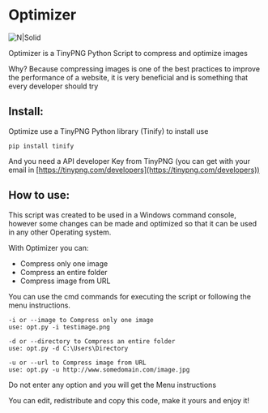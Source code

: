 
# Optimizer

![N|Solid](https://i.imgur.com/jjfwzxz.jpg)

Optimizer is a TinyPNG Python Script to compress and optimize images

Why? Because compressing images is one of the best practices to improve the performance of a website, it is very beneficial and is something that every developer should try

## Install: 

Optimize use a TinyPNG Python library (Tinify) to install use

    pip install tinify

And you need a API developer Key from TinyPNG (you can get with your email in [https://tinypng.com/developers](https://tinypng.com/developers))

## How to use:
This script was created to be used in a Windows command console, however some changes can be made and optimized so that it can be used in any other Operating system.

With Optimizer you can:

 - Compress only one image
 - Compress an entire folder
 - Compress image from URL

You can use the cmd commands for executing the script or following the menu instructions.

    -i or --image to Compress only one image
    use: opt.py -i testimage.png
     
    -d or --directory to Compress an entire folder
    use: opt.py -d C:\Users\Directory
     
    -u or --url to Compress image from URL
    use: opt.py -u http://www.somedomain.com/image.jpg

Do not enter any option and you will get the Menu instructions


You can edit, redistribute and copy this code, make it yours and enjoy it!
